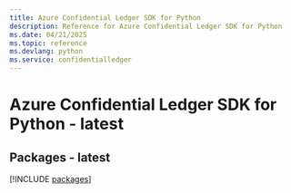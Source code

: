 ```yaml
---
title: Azure Confidential Ledger SDK for Python
description: Reference for Azure Confidential Ledger SDK for Python
ms.date: 04/21/2025
ms.topic: reference
ms.devlang: python
ms.service: confidentialledger
---
```

# Azure Confidential Ledger SDK for Python - latest
## Packages - latest
[!INCLUDE [packages](confidential-ledger-index.md)]